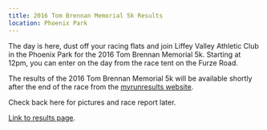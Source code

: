 ```yaml
---
title: 2016 Tom Brennan Memorial 5k Results
location: Phoenix Park
---
```


The day is here, dust off your racing flats and join Liffey Valley Athletic Club in the Phoenix Park for the 2016 Tom Brennan Memorial 5k.
Starting at 12pm, you can enter on the day from the race tent on the Furze Road.

The results of the 2016 Tom Brennan Memorial 5k will be available shortly after the end of the race from the [myrunresults website](http://www.myrunresults.com/events/tom_brennan_new_years_day_5km/58/results).

Check back here for pictures and race report later.

[Link to results page](http://www.myrunresults.com/events/tom_brennan_new_years_day_5km/58/results).
